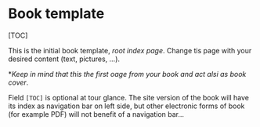 # Book template

[TOC]

This is the initial book template, _root index page_. Change tis page with your desired content (text, pictures, ...).

**Keep in mind that this the first oage from your book and act alsi as book cover*.

Field `[TOC]` is optional at tour glance. The site version of the book will have its index as navigation bar on left side, but other electronic forms of book (for example PDF) will not benefit of a navigation bar...







